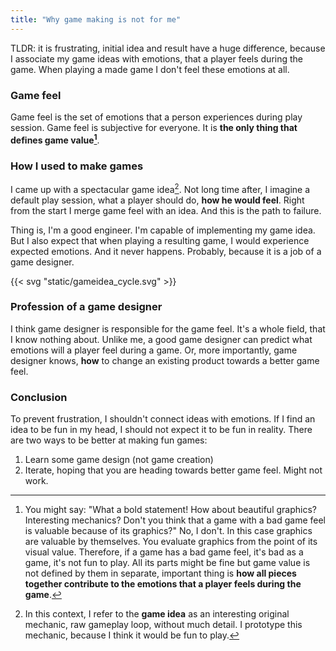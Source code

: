 ```yaml
---
title: "Why game making is not for me"
---
```

TLDR: it is frustrating, initial idea and result have a huge difference, because I associate my
game ideas with emotions, that a player feels during the game. When playing a made game I don't
feel these emotions at all.

### Game feel

Game feel is the set of emotions that a person experiences during play session. Game feel is
subjective for everyone. It is **the only thing that defines game value[^1]**.

### How I used to make games

I came up with a spectacular game idea[^2]. Not long time after, I imagine a default play session,
what
a player should do, **how he would feel**. Right from the start I merge game feel with an idea. And
this is the path to failure.

Thing is, I'm a good engineer. I'm capable of implementing my game idea. But I also expect that
when playing a resulting game, I would experience expected emotions. And it never happens.
Probably, because it is a job of a game designer.

{{< svg "static/gameidea_cycle.svg" >}}

### Profession of a game designer

I think game designer is responsible for the game feel. It's a whole field, that I know nothing
about. Unlike me, a good game designer can predict what emotions will a player feel during a game.
Or, more importantly, game designer knows, **how** to change an existing product towards a better
game feel.

### Conclusion

To prevent frustration, I shouldn't connect ideas with emotions. If I find an idea to be fun in my
head, I should not expect it to be fun in reality. There are two ways to be better at making fun
games:

1. Learn some game design (not game creation)
2. Iterate, hoping that you are heading towards better game feel. Might not work.

[^1]: You might say: "What a bold statement! How about beautiful graphics? Interesting mechanics?
Don't you think that a game with a bad game feel is valuable because of its graphics?" No, I don't.
In this case graphics are valuable by themselves. You evaluate graphics from the point of its
visual value. Therefore, if a game has a bad game feel, it's bad as a game, it's not fun to play.
All its parts might be fine but game value is not defined by them in separate, important thing is
**how all pieces together contribute to the emotions that a player feels during the game**.

[^2]: In this context, I refer to the **game idea** as an interesting original mechanic, raw
gameplay loop, without much detail. I prototype this mechanic, because I think it would be fun to
play.